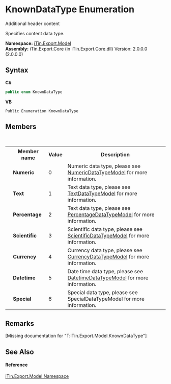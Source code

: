 # KnownDataType Enumeration
Additional header content 

Specifies content data type.

**Namespace:**&nbsp;<a href="N_iTin_Export_Model">iTin.Export.Model</a><br />**Assembly:**&nbsp;iTin.Export.Core (in iTin.Export.Core.dll) Version: 2.0.0.0 (2.0.0.0)

## Syntax

**C#**<br />
``` C#
public enum KnownDataType
```

**VB**<br />
``` VB
Public Enumeration KnownDataType
```


## Members
&nbsp;<table><tr><th></th><th>Member name</th><th>Value</th><th>Description</th></tr><tr><td /><td target="F:iTin.Export.Model.KnownDataType.Numeric">**Numeric**</td><td>0</td><td>Numeric data type, please see <a href="T_iTin_Export_Model_NumericDataTypeModel">NumericDataTypeModel</a> for more information.</td></tr><tr><td /><td target="F:iTin.Export.Model.KnownDataType.Text">**Text**</td><td>1</td><td>Text data type, please see <a href="T_iTin_Export_Model_TextDataTypeModel">TextDataTypeModel</a> for more information.</td></tr><tr><td /><td target="F:iTin.Export.Model.KnownDataType.Percentage">**Percentage**</td><td>2</td><td>Text data type, please see <a href="T_iTin_Export_Model_PercentageDataTypeModel">PercentageDataTypeModel</a> for more information.</td></tr><tr><td /><td target="F:iTin.Export.Model.KnownDataType.Scientific">**Scientific**</td><td>3</td><td>Scientific data type, please see <a href="T_iTin_Export_Model_ScientificDataTypeModel">ScientificDataTypeModel</a> for more information.</td></tr><tr><td /><td target="F:iTin.Export.Model.KnownDataType.Currency">**Currency**</td><td>4</td><td>Currency data type, please see <a href="T_iTin_Export_Model_CurrencyDataTypeModel">CurrencyDataTypeModel</a> for more information.</td></tr><tr><td /><td target="F:iTin.Export.Model.KnownDataType.Datetime">**Datetime**</td><td>5</td><td>Date time data type, please see <a href="T_iTin_Export_Model_DatetimeDataTypeModel">DatetimeDataTypeModel</a> for more information.</td></tr><tr><td /><td target="F:iTin.Export.Model.KnownDataType.Special">**Special**</td><td>6</td><td>Special data type, please see SpecialDataTypeModel for more information.</td></tr></table>

## Remarks
\[Missing <remarks> documentation for "T:iTin.Export.Model.KnownDataType"\]

## See Also


#### Reference
<a href="N_iTin_Export_Model">iTin.Export.Model Namespace</a><br />